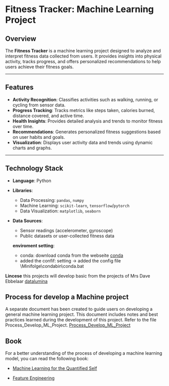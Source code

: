 # Fitness Tracker: Machine Learning Project

## Overview

The **Fitness Tracker** is a machine learning project designed to analyze and interpret fitness data collected from users. It provides insights into physical activity, tracks progress, and offers personalized recommendations to help users achieve their fitness goals.

---

## Features

- **Activity Recognition**: Classifies activities such as walking, running, or cycling from sensor data.
- **Progress Tracking**: Tracks metrics like steps taken, calories burned, distance covered, and active time.
- **Health Insights**: Provides detailed analysis and trends to monitor fitness over time.
- **Recommendations**: Generates personalized fitness suggestions based on user habits and goals.
- **Visualization**: Displays user activity data and trends using dynamic charts and graphs.

---

## Technology Stack

- **Language**: Python

- **Libraries**:
  - Data Processing: `pandas`, `numpy`
  - Machine Learning: `scikit-learn`, `tensorflow`/`pytorch`
  - Data Visualization: `matplotlib`, `seaborn`

- **Data Sources**: 
  - Sensor readings (accelerometer, gyroscope)
  - Public datasets or user-collected fitness data

  **enviroment setting**:
  - conda: download conda from the webseite [conda](https://docs.conda.io/projects/conda/en/latest/user-guide/install/windows.html)
  - added the confif: setting -> added the config file  \Minifolge\condabin\conda.bat

**Lincese**
this projects will develop basic from the projects of Mrs Dave Ebbelaar [datalumina](https://docs.datalumina.io)

## Process for develop a Machine project
A separate document has been created to guide users on developing a general machine learning project. This document includes notes and best practices learned during the development of this project. Refer to the file Process_Develop_ML_Project. [Process_Develop_ML_Project](document/doc/Process_Develop_ML_Project.md)

## Book
For a better understanding of the process of developing a machine learning model, you can read the following book:
   - [Machine Learning for  the Quantified Self](https://link.springer.com/book/10.1007/978-3-319-66308-1)

   - [Feature Engineering](http://www.feat.engineering/intro-intro)
